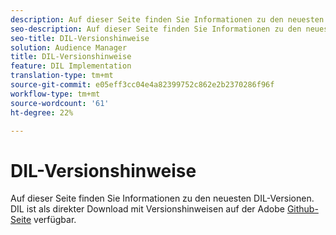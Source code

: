 ```yaml
---
description: Auf dieser Seite finden Sie Informationen zu den neuesten DIL-Versionen
seo-description: Auf dieser Seite finden Sie Informationen zu den neuesten DIL-Versionen
seo-title: DIL-Versionshinweise
solution: Audience Manager
title: DIL-Versionshinweise
feature: DIL Implementation
translation-type: tm+mt
source-git-commit: e05eff3cc04e4a82399752c862e2b2370286f96f
workflow-type: tm+mt
source-wordcount: '61'
ht-degree: 22%

---
```



# DIL-Versionshinweise

Auf dieser Seite finden Sie Informationen zu den neuesten DIL-Versionen. DIL ist als direkter Download mit Versionshinweisen auf der Adobe [Github-Seite](https://github.com/Adobe-Marketing-Cloud/dil/releases) verfügbar.

